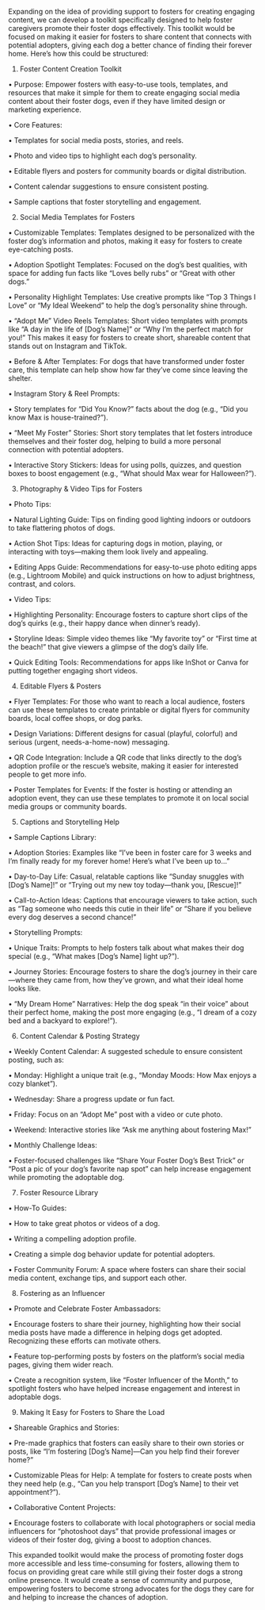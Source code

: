 Expanding on the idea of providing support to fosters for creating engaging content, we can develop a toolkit specifically designed to help foster caregivers promote their foster dogs effectively. This toolkit would be focused on making it easier for fosters to share content that connects with potential adopters, giving each dog a better chance of finding their forever home. Here’s how this could be structured:

  

1. Foster Content Creation Toolkit

  

• Purpose: Empower fosters with easy-to-use tools, templates, and resources that make it simple for them to create engaging social media content about their foster dogs, even if they have limited design or marketing experience.

• Core Features:

• Templates for social media posts, stories, and reels.

• Photo and video tips to highlight each dog’s personality.

• Editable flyers and posters for community boards or digital distribution.

• Content calendar suggestions to ensure consistent posting.

• Sample captions that foster storytelling and engagement.

  

2. Social Media Templates for Fosters

  

• Customizable Templates: Templates designed to be personalized with the foster dog’s information and photos, making it easy for fosters to create eye-catching posts.

• Adoption Spotlight Templates: Focused on the dog’s best qualities, with space for adding fun facts like “Loves belly rubs” or “Great with other dogs.”

• Personality Highlight Templates: Use creative prompts like “Top 3 Things I Love” or “My Ideal Weekend” to help the dog’s personality shine through.

• “Adopt Me” Video Reels Templates: Short video templates with prompts like “A day in the life of [Dog’s Name]” or “Why I’m the perfect match for you!” This makes it easy for fosters to create short, shareable content that stands out on Instagram and TikTok.

• Before & After Templates: For dogs that have transformed under foster care, this template can help show how far they’ve come since leaving the shelter.

• Instagram Story & Reel Prompts:

• Story templates for “Did You Know?” facts about the dog (e.g., “Did you know Max is house-trained?”).

• “Meet My Foster” Stories: Short story templates that let fosters introduce themselves and their foster dog, helping to build a more personal connection with potential adopters.

• Interactive Story Stickers: Ideas for using polls, quizzes, and question boxes to boost engagement (e.g., “What should Max wear for Halloween?”).

  

3. Photography & Video Tips for Fosters

  

• Photo Tips:

• Natural Lighting Guide: Tips on finding good lighting indoors or outdoors to take flattering photos of dogs.

• Action Shot Tips: Ideas for capturing dogs in motion, playing, or interacting with toys—making them look lively and appealing.

• Editing Apps Guide: Recommendations for easy-to-use photo editing apps (e.g., Lightroom Mobile) and quick instructions on how to adjust brightness, contrast, and colors.

• Video Tips:

• Highlighting Personality: Encourage fosters to capture short clips of the dog’s quirks (e.g., their happy dance when dinner’s ready).

• Storyline Ideas: Simple video themes like “My favorite toy” or “First time at the beach!” that give viewers a glimpse of the dog’s daily life.

• Quick Editing Tools: Recommendations for apps like InShot or Canva for putting together engaging short videos.

  

4. Editable Flyers & Posters

  

• Flyer Templates: For those who want to reach a local audience, fosters can use these templates to create printable or digital flyers for community boards, local coffee shops, or dog parks.

• Design Variations: Different designs for casual (playful, colorful) and serious (urgent, needs-a-home-now) messaging.

• QR Code Integration: Include a QR code that links directly to the dog’s adoption profile or the rescue’s website, making it easier for interested people to get more info.

• Poster Templates for Events: If the foster is hosting or attending an adoption event, they can use these templates to promote it on local social media groups or community boards.

  

5. Captions and Storytelling Help

  

• Sample Captions Library:

• Adoption Stories: Examples like “I’ve been in foster care for 3 weeks and I’m finally ready for my forever home! Here’s what I’ve been up to…”

• Day-to-Day Life: Casual, relatable captions like “Sunday snuggles with [Dog’s Name]!” or “Trying out my new toy today—thank you, [Rescue]!”

• Call-to-Action Ideas: Captions that encourage viewers to take action, such as “Tag someone who needs this cutie in their life” or “Share if you believe every dog deserves a second chance!”

• Storytelling Prompts:

• Unique Traits: Prompts to help fosters talk about what makes their dog special (e.g., “What makes [Dog’s Name] light up?”).

• Journey Stories: Encourage fosters to share the dog’s journey in their care—where they came from, how they’ve grown, and what their ideal home looks like.

• “My Dream Home” Narratives: Help the dog speak “in their voice” about their perfect home, making the post more engaging (e.g., “I dream of a cozy bed and a backyard to explore!”).

  

6. Content Calendar & Posting Strategy

  

• Weekly Content Calendar: A suggested schedule to ensure consistent posting, such as:

• Monday: Highlight a unique trait (e.g., “Monday Moods: How Max enjoys a cozy blanket”).

• Wednesday: Share a progress update or fun fact.

• Friday: Focus on an “Adopt Me” post with a video or cute photo.

• Weekend: Interactive stories like “Ask me anything about fostering Max!”

• Monthly Challenge Ideas:

• Foster-focused challenges like “Share Your Foster Dog’s Best Trick” or “Post a pic of your dog’s favorite nap spot” can help increase engagement while promoting the adoptable dog.

  

7. Foster Resource Library

  

• How-To Guides:

• How to take great photos or videos of a dog.

• Writing a compelling adoption profile.

• Creating a simple dog behavior update for potential adopters.

• Foster Community Forum: A space where fosters can share their social media content, exchange tips, and support each other.

  

8. Fostering as an Influencer

  

• Promote and Celebrate Foster Ambassadors:

• Encourage fosters to share their journey, highlighting how their social media posts have made a difference in helping dogs get adopted. Recognizing these efforts can motivate others.

• Feature top-performing posts by fosters on the platform’s social media pages, giving them wider reach.

• Create a recognition system, like “Foster Influencer of the Month,” to spotlight fosters who have helped increase engagement and interest in adoptable dogs.

  

9. Making It Easy for Fosters to Share the Load

  

• Shareable Graphics and Stories:

• Pre-made graphics that fosters can easily share to their own stories or posts, like “I’m fostering [Dog’s Name]—Can you help find their forever home?”

• Customizable Pleas for Help: A template for fosters to create posts when they need help (e.g., “Can you help transport [Dog’s Name] to their vet appointment?”).

• Collaborative Content Projects:

• Encourage fosters to collaborate with local photographers or social media influencers for “photoshoot days” that provide professional images or videos of their foster dog, giving a boost to adoption chances.

  

This expanded toolkit would make the process of promoting foster dogs more accessible and less time-consuming for fosters, allowing them to focus on providing great care while still giving their foster dogs a strong online presence. It would create a sense of community and purpose, empowering fosters to become strong advocates for the dogs they care for and helping to increase the chances of adoption.